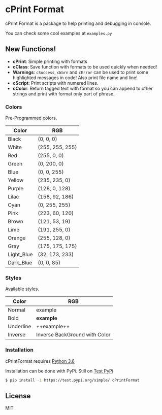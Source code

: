 # cPrint Format

cPrint Format is a package to help printing and debugging in console.

You can check some cool examples at `examples.py`

## New Functions!

  - **cPrint**: Simple printing with formats
  - **cClass**: Save function with formats to be used quickly when needed!
  - **Warnings**: `cSuccess`, `cWarn` and `cError` can be used to print some highlighted messages in code! Also print file name and line!
  - **cScript**: Print scripts with numered lines.
  - **cColor**: Return tagged text with format so you can append to other strings and print with format only part of phrase.

### Colors

Pre-Programmed colors.

| Color | RGB |
| ------ | ------ |
| Black | (0, 0, 0) |
| White | (255, 255, 255) |
| Red | (255, 0, 0) |
| Green | (0, 200, 0) |
| Blue | (0, 0, 255) |
| Yellow | (235, 235, 0) |
| Purple | (128, 0, 128) |
| Lilac | (158, 92, 186) |
| Cyan | (0, 255, 255) |
| Pink | (223, 60, 120) |
| Brown | (121, 53, 19) |
| Lime | (191, 255, 0) |
| Orange | (255, 128, 0) |
| Gray | (175, 175, 175) |
| Light_Blue | (32, 173, 233) |
| Dark_Blue | (0, 0, 85) |

### Styles

Available styles.

| Color | RGB |
| ------ | ------ |
| Normal | example |
| Bold | **example** |
| Underline | ++example++ |
| Inverse | Inverse BackGround with Color |

### Installation

cPrintFormat requires [Python 3.6](https://www.python.org/)

Installation can be done with PyPi. Still on [Test PyPi](https://test.pypi.org/)

```sh
$ pip install -i https://test.pypi.org/simple/ cPrintFormat
```

License
----
MIT